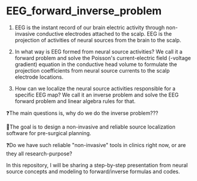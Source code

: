 # EEG_forward_inverse_problem
1. EEG is the instant record of our brain electric activity through non-invasive conductive electrodes attached to the scalp.
EEG is the projection of activities of neural sources from the brain to the scalp.

2. In what way is EEG formed from neural source activities? We call it a forward problem and solve the Poisson's current-electric field (-voltage gradient) equation in the conductive head volume to formulate the projection coefficients from neural source currents to the scalp electrode locations. 

3. How can we localize the neural source activities responsible for a specific EEG map? We call it an inverse problem and solve the EEG forward problem and linear algebra rules for that.

❓The main questions is, why do we do the inverse problem???

🎯The goal is to design a non-invasive and reliable source localization software for pre-surgical planning.

❓Do we have such reliable "non-invasive" tools in clinics right now, or are they all research-purpose?

In this repository, I will be sharing a step-by-step presentation from neural source concepts and modeling to forward/inverse formulas and codes. 

